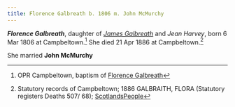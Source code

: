 ```yaml
---
title: Florence Galbreath b. 1806 m. John McMurchy
---
```

***Florence Galbreath***, daughter of *[James Galbreath](galbreath-james-1768-jean-harvey.md)* and *Jean Harvey*, born 6 Mar 1806 at Campbeltown.[^birth] She died 21 Apr 1886 at Campbeltown.[^death]

She married **John McMurchy**

[^birth]: OPR Campbeltown, baptism of [Florence Galbreath](/sources/opr-campbeltown-births.md#1805-03-06-florence-galbreath)

[^death]: Statutory records of Campbeltown; 1886 GALBRAITH, FLORA (Statutory registers Deaths 507/ 68); [ScotlandsPeople](https://www.scotlandspeople.gov.uk/view-image/nrs_stat_deaths/2856442)
